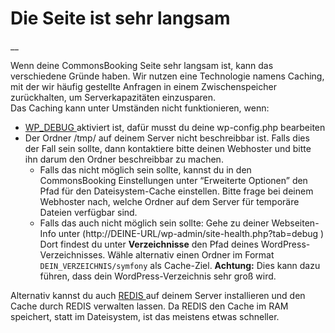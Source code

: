 #  Die Seite ist sehr langsam

__

Wenn deine CommonsBooking Seite sehr langsam ist, kann das verschiedene Gründe
haben. Wir nutzen eine Technologie namens Caching, mit der wir häufig
gestellte Anfragen in einem Zwischenspeicher zurückhalten, um
Serverkapazitäten einzusparen.  
Das Caching kann unter Umständen nicht funktionieren, wenn:

  * [ WP_DEBUG ](https://wordpress.org/documentation/article/debugging-in-wordpress/) aktiviert ist, dafür musst du deine wp-config.php bearbeiten 
  * Der Ordner /tmp/ auf deinem Server nicht beschreibbar ist. Falls dies der Fall sein sollte, dann kontaktiere bitte deinen Webhoster und bitte ihn darum den Ordner beschreibbar zu machen. 
    * Falls das nicht möglich sein sollte, kannst du in den CommonsBooking Einstellungen unter “Erweiterte Optionen” den Pfad für den Dateisystem-Cache einstellen. Bitte frage bei deinem Webhoster nach, welche Ordner auf dem Server für temporäre Dateien verfügbar sind. 
    * Falls das auch nicht möglich sein sollte: Gehe zu deiner Webseiten-Info unter (http://DEINE-URL/wp-admin/site-health.php?tab=debug ) Dort findest du unter **Verzeichnisse** den Pfad deines WordPress-Verzeichnisses. Wähle alternativ einen Ordner im Format ` DEIN_VERZEICHNIS/symfony ` als Cache-Ziel. **Achtung:** Dies kann dazu führen, dass dein WordPress-Verzeichnis sehr groß wird. 

Alternativ kannst du auch [ REDIS ](https://redis.io/) auf deinem Server
installieren und den Cache durch REDIS verwalten lassen. Da REDIS den Cache im
RAM speichert, statt im Dateisystem, ist das meistens etwas schneller.

